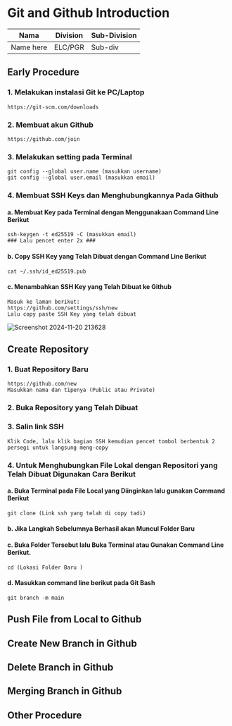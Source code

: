 # Git and Github Introduction

| Nama  | Division        | Sub-Division  |
| ----- | ---------- | ---------- |
| Name here   | ELC/PGR | Sub-div |

## Early Procedure
### 1. Melakukan instalasi Git ke PC/Laptop
	https://git-scm.com/downloads
### 2. Membuat akun Github
	https://github.com/join
### 3. Melakukan setting pada Terminal
   ```
   git config --global user.name (masukkan username)
   git config --global user.email (masukkan email)
   ```
### 4. Membuat SSH Keys dan Menghubungkannya Pada Github
#### a. Membuat Key pada Terminal dengan Menggunakaan Command Line Berikut
   ```
   ssh-keygen -t ed25519 -C (masukkan email)
   ### Lalu pencet enter 2x ###
   ```
   #### b. Copy SSH Key yang Telah Dibuat dengan Command Line Berikut
   ```
   cat ~/.ssh/id_ed25519.pub
   ```
   #### c. Menambahkan SSH Key yang Telah Dibuat ke Github
   ```
Masuk ke laman berikut:
https://github.com/settings/ssh/new
Lalu copy paste SSH Key yang telah dibuat
```

![Screenshot 2024-11-20 213628](https://github.com/user-attachments/assets/d80bf2ce-314f-4c7c-a0ca-cc5c730d875a)


## Create Repository
### 1. Buat Repository Baru 
```
https://github.com/new
Masukkan nama dan tipenya (Public atau Private)
```
### 2. Buka Repository yang Telah Dibuat

### 3. Salin link SSH
```
Klik Code, lalu klik bagian SSH kemudian pencet tombol berbentuk 2 persegi untuk langsung meng-copy
```
### 4. Untuk Menghubungkan File Lokal dengan Repositori yang Telah Dibuat Digunakan Cara Berikut

#### a. Buka Terminal pada File Local yang Diinginkan lalu gunakan Command Berikut 
```
git clone (Link ssh yang telah di copy tadi)
```
#### b. Jika Langkah Sebelumnya Berhasil akan Muncul Folder Baru 
#### c. Buka Folder Tersebut lalu Buka Terminal atau Gunakan Command Line Berikut.
```
cd (Lokasi Folder Baru )
```
#### d. Masukkan command line berikut pada Git Bash
```
git branch -m main
```

## Push File from Local to Github

## Create New Branch in Github 

## Delete Branch in Github

## Merging Branch in Github

## Other Procedure
